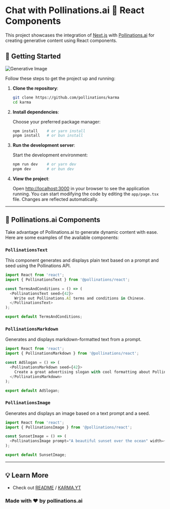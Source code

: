 # Chat with Pollinations.ai 🌟 React Components

This project showcases the integration of [Next.js](https://nextjs.org) with [Pollinations.ai](https://pollinations.ai) for creating generative content using React components.

## 🚀 Getting Started

![Generative Image](https://image.pollinations.ai/prompt/Visualize%20a%20natural%20scene%20inspired%20by%20the%20concept%20of%20'lotus'%2C%20featuring%20blooming%20lotus%20flowers%20that%20symbolize%20user%20growth.%20Interlace%20futuristic%20codes%20resembling%20the%20Matrix%20and%20TypeScript%2C%20flowing%20like%20a%20stream%20to%20represent%20the%20seamless%20integration%20of%20Next.js%20and%20Pollinations.ai.%20Include%20the%20text%20'karma.pollinations.ai'%20in%20a%20stylish%2C%20modern%20font%2C%20enhancing%20the%20atmosphere%20of%20creativity%20and%20technology.?width=768&height=768&model=flux&seed=18&nologo=true&enhance=false)

Follow these steps to get the project up and running:

1. **Clone the repository**:

    ```bash
    git clone https://github.com/pollinations/karma
    cd karma
    ```

2. **Install dependencies**:

    Choose your preferred package manager:

    ```bash
    npm install    # or yarn install
    pnpm install   # or bun install
    ```

3. **Run the development server**:

    Start the development environment:

    ```bash
    npm run dev    # or yarn dev
    pnpm dev       # or bun dev
    ```

4. **View the project**:

    Open [http://localhost:3000](http://localhost:3000) in your browser to see the application running. You can start modifying the code by editing the `app/page.tsx` file. Changes are reflected automatically.

---

## 🧩 Pollinations.ai Components

Take advantage of Pollinations.ai to generate dynamic content with ease. Here are some examples of the available components:

### `PollinationsText`

This component generates and displays plain text based on a prompt and seed using the Pollinations API.

```javascript
import React from 'react';
import { PollinationsText } from '@pollinations/react';

const TermsAndConditions = () => (
  <PollinationsText seed={42}>
    Write out Pollinations.AI terms and conditions in Chinese.
  </PollinationsText>
);

export default TermsAndConditions;
```

### `PollinationsMarkdown`

Generates and displays markdown-formatted text from a prompt.

```javascript
import React from 'react';
import { PollinationsMarkdown } from '@pollinations/react';

const AdSlogan = () => (
  <PollinationsMarkdown seed={42}>
    Create a great advertising slogan with cool formatting about Pollinating in markdown.
  </PollinationsMarkdown>
);

export default AdSlogan;
```

### `PollinationsImage`

Generates and displays an image based on a text prompt and a seed.

```javascript
import React from 'react';
import { PollinationsImage } from '@pollinations/react';

const SunsetImage = () => (
  <PollinationsImage prompt="A beautiful sunset over the ocean" width={800} height={600} seed={42} />
);

export default SunsetImage;
```

---

## 💡 Learn More

- Check out [README](https://pollinations.ai/readme) / [KARMA.YT](https://karma.yt)

### Made with ❤️ by pollinations.ai